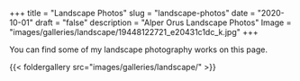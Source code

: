 +++
title = "Landscape Photos"
slug = "landscape-photos"
date = "2020-10-01"
draft = "false"
description = "Alper Orus Landscape Photos"
Image = "images/galleries/landscape/19448122721_e20431c1dc_k.jpg"
+++

You can find some of my landscape photography works on this page.

{{< foldergallery src="images/galleries/landscape/" >}}
